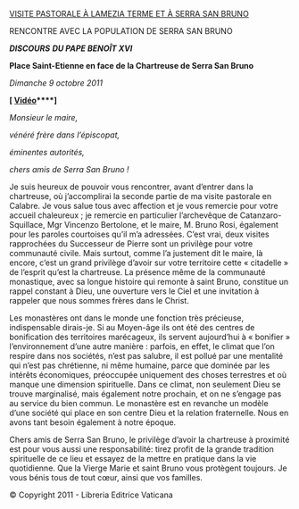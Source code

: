 [VISITE PASTORALE À LAMEZIA TERME ET À SERRA SAN BRUNO](/content/benedict-xvi/fr/travels/2011/index_lamezia-terme.html)

RENCONTRE AVEC LA POPULATION DE SERRA SAN BRUNO

***DISCOURS*** ***DU PAPE BENOÎT XVI***

**Place Saint-Etienne en face de la Chartreuse de Serra San Bruno**

*Dimanche 9 octobre 2011*

**[ [Vidéo](http://player.rv.va/vaticanplayer.asp?language=it&tic=VA_NZT1IMWT)****]**

*Monsieur le maire,*

*vénéré frère dans l’épiscopat,*

*éminentes autorités,*

*chers amis de Serra San Bruno !*

Je suis heureux de pouvoir vous rencontrer, avant d’entrer dans la chartreuse, où j’accomplirai la seconde partie de ma visite pastorale en Calabre. Je vous salue tous avec affection et je vous remercie pour votre accueil chaleureux ; je remercie en particulier l’archevêque de Catanzaro-Squillace, Mgr Vincenzo Bertolone, et le maire, M. Bruno Rosi, également pour les paroles courtoises qu’il m’a adressées. C’est vrai, deux visites rapprochées du Successeur de Pierre sont un privilège pour votre communauté civile. Mais surtout, comme l’a justement dit le maire, là encore, c’est un grand privilège d’avoir sur votre territoire cette « citadelle » de l’esprit qu’est la chartreuse. La présence même de la communauté monastique, avec sa longue histoire qui remonte à saint Bruno, constitue un rappel constant à Dieu, une ouverture vers le Ciel et une invitation à rappeler que nous sommes frères dans le Christ.

Les monastères ont dans le monde une fonction très précieuse, indispensable dirais-je. Si au Moyen-âge ils ont été des centres de bonification des territoires marécageux, ils servent aujourd’hui à « bonifier » l’environnement d’une autre manière : parfois, en effet, le climat que l’on respire dans nos sociétés, n’est pas salubre, il est pollué par une mentalité qui n’est pas chrétienne, ni même humaine, parce que dominée par les intérêts économiques, préoccupée uniquement des choses terrestres et où manque une dimension spirituelle. Dans ce climat, non seulement Dieu se trouve marginalisé, mais également notre prochain, et on ne s’engage pas au service du bien commun. Le monastère est en revanche un modèle d’une société qui place en son centre Dieu et la relation fraternelle. Nous en avons tant besoin également à notre époque.

Chers amis de Serra San Bruno, le privilège d’avoir la chartreuse à proximité est pour vous aussi une responsabilité: tirez profit de la grande tradition spirituelle de ce lieu et essayez de la mettre en pratique dans la vie quotidienne. Que la Vierge Marie et saint Bruno vous protègent toujours. Je vous bénis tous de tout cœur, ainsi que vos familles.

© Copyright 2011 - Libreria Editrice Vaticana